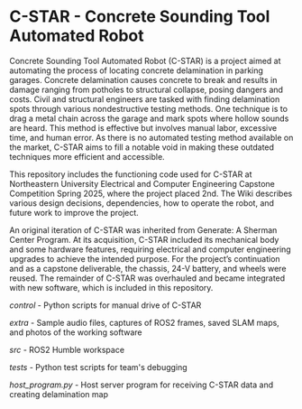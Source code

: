 # C-STAR - Concrete Sounding Tool Automated Robot

Concrete Sounding Tool Automated Robot (C-STAR) is a project aimed at automating the process of locating concrete delamination in parking garages. Concrete delamination causes concrete to break and results in damage ranging from potholes to structural collapse, posing dangers and costs. Civil and structural engineers are tasked with finding delamination spots through various nondestructive testing methods. One technique is to drag a metal chain across the garage and mark spots where hollow sounds are heard. This method is effective but involves manual labor, excessive time, and human error. As there is no automated testing method available on the market, C-STAR aims to fill a notable void in making these outdated techniques more efficient and accessible. 

This repository includes the functioning code used for C-STAR at Northeastern University Electrical and Computer Engineering Capstone Competition Spring 2025, where the project placed 2nd. The Wiki describes various design decisions, dependencies, how to operate the robot, and future work to improve the project.

An original iteration of C-STAR was inherited from Generate: A Sherman Center Program. At its acquisition, C-STAR included its mechanical body and some hardware features, requiring electrical and computer engineering upgrades to achieve the intended purpose. For the project’s continuation and as a capstone deliverable, the chassis, 24-V battery, and wheels were reused. The remainder of C-STAR was overhauled and became integrated with new software, which is included in this repository. 

*control* - Python scripts for manual drive of C-STAR

*extra* - Sample audio files, captures of ROS2 frames, saved SLAM maps, and photos of the working software

*src* - ROS2 Humble workspace

*tests* - Python test scripts for team's debugging

*host_program.py* - Host server program for receiving C-STAR data and creating delamination map
